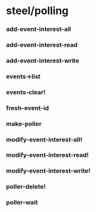 # steel/polling
### **add-event-interest-all**
### **add-event-interest-read**
### **add-event-interest-write**
### **events->list**
### **events-clear!**
### **fresh-event-id**
### **make-poller**
### **modify-event-interest-all!**
### **modify-event-interest-read!**
### **modify-event-interest-write!**
### **poller-delete!**
### **poller-wait**
